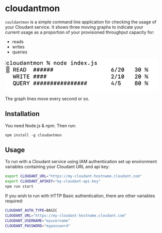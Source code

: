 # cloudantmon

`couldantmon` is a simple command line application for checking the usage of your Cloudant service. It shows three moving graphs to indicate your current usage as a proportion of your provisioned throughput capacity for:

- reads
- writes
- queries

![screenshot](screenshot.png)

The graph lines move every second or so.

## Installation

You need Node.js & npm. Then run:

```
npm install -g cloudantmon
```

## Usage
To run with a Cloudant service using IAM authentication set up environment variables containing your Cloudant URL and api key:

```sh
export CLOUDANT_URL="https://my-cloudant-hostname.cloudant.com"
export CLOUDANT_APIKEY="my-cloudant-api-key"
npm run start
```

If you wish to run with HTTP Basic authentication, there are other variables required:

```sh
CLOUDANT_AUTH_TYPE=BASIC
CLOUDANT_URL="https://my-cloudant-hostname.cloudant.com"
CLOUDANT_USERNAME="myusername"
CLOUDANT_PASSWORD="mypassword"
```


